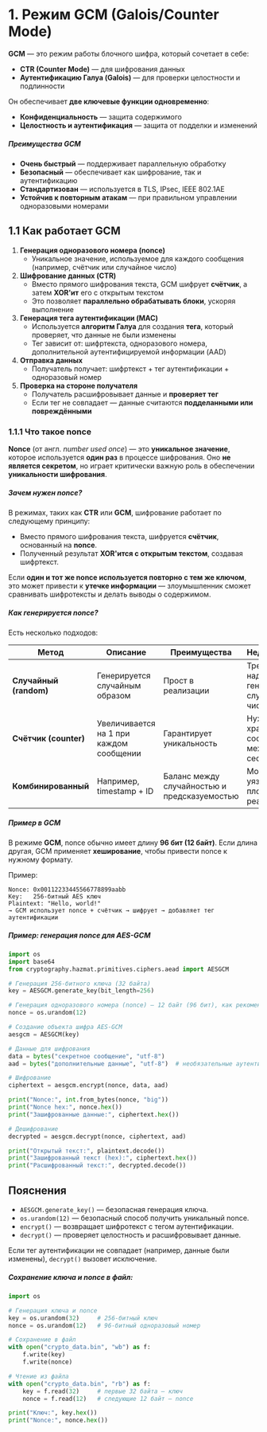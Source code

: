 # 1. Режим GCM (Galois/Counter Mode)

**GCM** — это режим работы блочного шифра, который сочетает в себе:
- **CTR (Counter Mode)** — для шифрования данных
- **Аутентификацию Галуа (Galois)** — для проверки целостности и подлинности

Он обеспечивает **две ключевые функции одновременно**:
- **Конфиденциальность** — защита содержимого
- **Целостность и аутентификация** — защита от подделки и изменений

##### Преимущества GCM

- **Очень быстрый** — поддерживает параллельную обработку
- **Безопасный** — обеспечивает как шифрование, так и аутентификацию
- **Стандартизован** — используется в TLS, IPsec, IEEE 802.1AE
- **Устойчив к повторным атакам** — при правильном управлении одноразовыми номерами

## 1.1 Как работает GCM
1. **Генерация одноразового номера (nonce)**
    - Уникальное значение, используемое для каждого сообщения (например, счётчик или случайное число)
2. **Шифрование данных (CTR)**
    - Вместо прямого шифрования текста, GCM шифрует **счётчик**, а затем **XOR'ит** его с открытым текстом
    - Это позволяет **параллельно обрабатывать блоки**, ускоряя выполнение
3. **Генерация тега аутентификации (MAC)**
    - Используется **алгоритм Галуа** для создания **тега**, который проверяет, что данные не были изменены
    - Тег зависит от: шифртекста, одноразового номера, дополнительной аутентифицируемой информации (AAD)
4. **Отправка данных**
    - Получатель получает: шифртекст + тег аутентификации + одноразовый номер
5. **Проверка на стороне получателя**
    - Получатель расшифровывает данные и **проверяет тег**
    - Если тег не совпадает — данные считаются **подделанными или повреждёнными**

### 1.1.1 Что такое nonce

**Nonce** (от англ. _number used once_) — это **уникальное значение**, которое используется **один раз** в процессе шифрования. Оно **не является секретом**, но играет критически важную роль в обеспечении **уникальности шифрования**.

##### Зачем нужен nonce?

В режимах, таких как **CTR** или **GCM**, шифрование работает по следующему принципу:
- Вместо прямого шифрования текста, шифруется **счётчик**, основанный на **nonce**.
- Полученный результат **XOR'ится с открытым текстом**, создавая шифртекст.

Если **один и тот же nonce используется повторно с тем же ключом**, это может привести к **утечке информации** — злоумышленник сможет сравнивать шифротексты и делать выводы о содержимом.

##### Как генерируется nonce?

Есть несколько подходов:

|Метод|Описание|Преимущества|Недостатки|
|---|---|---|---|
|**Случайный (random)**|Генерируется случайным образом|Прост в реализации|Требует надёжного генератора случайных чисел|
|**Счётчик (counter)**|Увеличивается на 1 при каждом сообщении|Гарантирует уникальность|Нужно хранить состояние между сессиями|
|**Комбинированный**|Например, timestamp + ID|Баланс между случайностью и предсказуемостью|Может быть уязвим при плохой реализации|

##### Пример в GCM

В режиме **GCM**, nonce обычно имеет длину **96 бит (12 байт)**. Если длина другая, GCM применяет **хеширование**, чтобы привести nonce к нужному формату.

Пример:

```
Nonce: 0x00112233445566778899aabb
Key:   256-битный AES ключ
Plaintext: "Hello, world!"
→ GCM использует nonce + счётчик → шифрует → добавляет тег аутентификации
```

##### Пример: генерация nonce для AES-GCM

```python
import os
import base64
from cryptography.hazmat.primitives.ciphers.aead import AESGCM

# Генерация 256-битного ключа (32 байта)
key = AESGCM.generate_key(bit_length=256)

# Генерация одноразового номера (nonce) — 12 байт (96 бит), как рекомендует NIST
nonce = os.urandom(12)

# Создание объекта шифра AES-GCM
aesgcm = AESGCM(key)

# Данные для шифрования
data = bytes("секретное сообщение", "utf-8")
aad = bytes("дополнительные данные", "utf-8")  # необязательные аутентифицируемые данные

# Шифрование
ciphertext = aesgcm.encrypt(nonce, data, aad)

print("Nonce:", int.from_bytes(nonce, "big"))
print("Nonce hex:", nonce.hex())
print("Зашифрованные данные:", ciphertext.hex())

# Дешифрование
decrypted = aesgcm.decrypt(nonce, ciphertext, aad)

print("Открытый текст:", plaintext.decode())
print("Зашифрованный текст (hex):", ciphertext.hex())
print("Расшифрованный текст:", decrypted.decode())
```

## Пояснения

- `AESGCM.generate_key()` — безопасная генерация ключа.
- `os.urandom(12)` — безопасный способ получить уникальный nonce.
- `encrypt()` — возвращает шифротекст с тегом аутентификации.
- `decrypt()` — проверяет целостность и расшифровывает данные.

Если тег аутентификации не совпадает (например, данные были изменены), `decrypt()` вызовет исключение.

##### Сохранение ключа и nonce в файл:

```python
import os

# Генерация ключа и nonce
key = os.urandom(32)     # 256-битный ключ
nonce = os.urandom(12)   # 96-битный одноразовый номер

# Сохранение в файл
with open("crypto_data.bin", "wb") as f:
    f.write(key)
    f.write(nonce)

# Чтение из файла
with open("crypto_data.bin", "rb") as f:
    key = f.read(32)     # первые 32 байта — ключ
    nonce = f.read(12)   # следующие 12 байт — nonce

print("Ключ:", key.hex())
print("Nonce:", nonce.hex())
```










